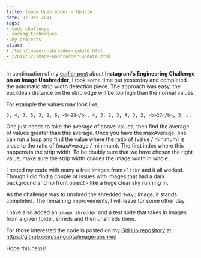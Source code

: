 ```yaml
---
title: Image Unshredder - Update
date: 07 Dec 2011
tags: 
- code-challenge
- coding-techniques
- my-projects
alias:
- /tech/image-unshredder-update.html
- /2011/12/image-unshredder-update.html
---
```


In continuation of my
<a href="http://blog.sangupta.com/2011/12/instagrams-engineering-challenge.html">earlier post</a> about
<b>Instagram's Engineering Challenge on an Image Unshredder</b>, I took some time out yesterday
and completed the automatic strip width detection piece. The approach was easy, the euclidean
distance on the strip edge will be too high than the normal values.

<!-- break here -->

For example the values may look like,


```
3, 4, 3, 5, 3, 2, 6, <b>22</b>, 4, 3, 2, 3, 4, 3, 2, <b>27</b>, 3, ...
```

One just needs to take the average of above values, then find the average of values greater
than this average. Once you have the maxAverage, one can run a loop and find the value where
the ratio of (value / minimum) is close to the ratio of (maxAverage / minimum). The first
index where this happens is the strip width. To be doubly sure that we have chosen the right
value, make sure the strip width divides the image width in whole.

I tested my code with many a free images from `Flickr` and it all worked. Though I did find a couple
of issues with images that had a dark background and no front object - like a huge clear
sky running in.

As the challenge was to unshred the shredded `Tokyo` image, it stands completed. The remaining
improvements, I will leave for some other day.

I have also added an `image shredder` and a test suite that takes in images from a given
folder, shreds and then unshreds them.

For those interested the code is posted on my
<a href="https://github.com/sangupta/image-unshred">GitHub repository</a> at
<a href="https://github.com/sangupta/image-unshred">https://github.com/sangupta/image-unshred</a>

Hope this helps!